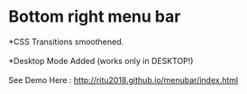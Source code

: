 # Bottom right menu bar
*CSS Transitions smoothened.<br><br>
*Desktop Mode Added  (works only in DESKTOP!)<br><br>
See Demo Here : http://ritu2018.github.io/menubar/index.html
